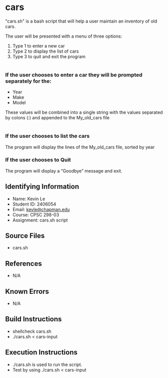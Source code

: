 # cars
"cars.sh" is a bash script that will help a user maintain an inventory of old cars.  
   
The user will be presented with a menu of three options:

1. Type 1 to enter a new car
2. Type 2 to display the list of cars
3. Type 3 to quit and exit the program   
 
### If the user chooses to enter a car they will be prompted separately for the: 

- Year  
- Make 
- Model  

These values will be combined into a single string with the values separated by colons (:) and appended to the My_old_cars file  
 
### If the user chooses to list the cars   
The program will display the lines of the My_old_cars file, sorted by year

### If the user chooses to Quit  
The program will display a “Goodbye” message and exit.

## Identifying Information

* Name: Kevin Le
* Student ID: 2406054
* Email: kevle@chapman.edu
* Course: CPSC 298-03
* Assignment: cars.sh script

## Source Files

* cars.sh

## References

* N/A

## Known Errors

* N/A

## Build Instructions

* shellcheck cars.sh
* ./cars.sh < cars-input 

## Execution Instructions

* ./cars.sh is used to run the script.
* Test by using ./cars.sh < cars-input
